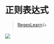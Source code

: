 # 正则表达式

> [RegexLearn](https://regexlearn.com/zh-cn):thumbsup:

![](<../.gitbook/assets/image (1).png>)
